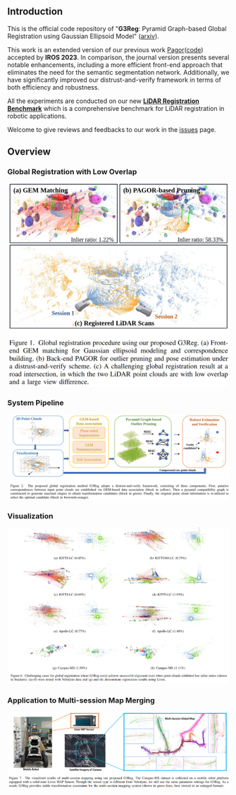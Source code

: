 ## Introduction

This is the official code repository of "**G3Reg**: Pyramid Graph-based Global Registration using Gaussian Ellipsoid Model" ([arxiv](https://arxiv.org/abs/2308.11573)). 

This work is an extended version of our previous work [Pagor](https://arxiv.org/abs/2307.12116)([code](https://github.com/HKUST-Aerial-Robotics/Pagor)) accepted by **IROS 2023**. In comparison, the journal version presents several notable enhancements, including a more efficient front-end approach that eliminates the need for the semantic segmentation network. Additionally, we have significantly improved our distrust-and-verify framework in terms of both efficiency and robustness.

All the experiments are conducted on our new **[LiDAR Registration Benchmark](https://github.com/HKUST-Aerial-Robotics/LiDAR-Registration-Benchmark)** which is a comprehensive benchmark for LiDAR registration in robotic applications.

Welcome to give reviews and feedbacks to our work in the [issues](https://github.com/HKUST-Aerial-Robotics/G3Reg/issues) page.

## Overview
### Global Registration with Low Overlap
<div align="center">
    <img src="docs/teaser.png" width="800" alt="teaser">
</div>

### System Pipeline
<div align="center">
    <img src="docs/pipeline.png" alt="system">
</div>

### Visualization
<div align="center">
    <img src="docs/visualization.png" alt="visualization">
</div>

### Application to Multi-session Map Merging
<div align="center">
    <img src="docs/map_merging.png" alt="map_merging">
</div>
